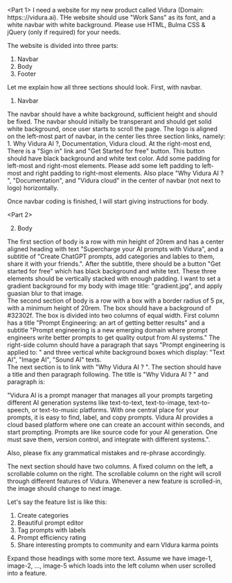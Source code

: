 <Part 1>
I need a website for my new product called Vidura (Domain: https:://vidura.ai). THe website should use "Work Sans" as its font, and a white navbar with white background. Please use HTML, Bulma CSS & jQuery (only if required) for your needs.

The website is divided into three parts:
1. Navbar
2. Body
3. Footer

Let me explain how all three sections should look. First, with navbar.

1. Navbar

The navbar should have a white background, sufficient height and should be fixed. The navbar should initially be transperant and should get solid white background, once user starts to scroll the page. The logo is aligned on the left-most part of navbar, in the center lies three section links, namely: 1. Why Vidura AI ?, Documentation, Vidura cloud. At the right-most end, There is a "Sign in" link and "Get Started for free" button. This button should have black background and white text color. Add some padding for left-most and right-most elements. Please add some left padding to left-most and right padding to right-most elements. Also place "Why Vidura AI ? ", "Documentation", and "Vidura cloud" in the center of navbar (not next to logo) horizontally.

Once navbar coding is finished, I will start giving instructions for body.

<Part 2>

2. Body

<section 1>
The first section of body is a row with min height of 20rem and has a center aligned heading with text "Supercharge your AI prompts with Vidura", and a subtitle of "Create ChatGPT prompts, add categories and lables to them, share it with your friends.". After the subtitle, there should be a button "Get started for free" which has black background and white text. These three elements should be vertically stacked with enough padding. I want to set a gradient background for my body with image title: "gradient.jpg",  and apply guasian blur to that image.

<section 2>
The second section of body is a row with a box with a border radius of 5 px, with a minimum height of 20rem. The box should have a background of #32302f. The box is divided into two columns of equal width. First column has a title "Prompt Engineering: an art of getting better results" and a subtitle "Prompt engineering is a new emerging domain where prompt engineers write better prompts to get quality output from AI systems." The right-side column should have a paragraph that says "Prompt engineering is applied to: " and three vertical white background boxes which display: "Text AI", "Image AI", "Sound AI" texts.  

<section 3>
The next section is to link with "Why Vidura AI ? ". The section should have a title and then paragraph following. The title is "Why Vidura AI ? " and paragraph is:

"Vidura AI is a prompt manager that manages all your prompts targeting different AI generation systems like text-to-text, text-to-image, text-to-speech, or text-to-music platforms. With one central place for your prompts, it is easy to find, label, and copy prompts. Vidura AI provides a cloud based platform where one can create an account within seconds, and start prompting. Prompts are like source code for your AI generation. One must save them, version control, and integrate with different systems.". 

Also, please fix any grammatical mistakes and re-phrase accordingly.

<section 4>
The next section should have two columns. A fixed column on the left, a scrollable column on the right.  The scrollable column on the right will scroll through different features of Vidura. Whenever a new feature is scrolled-in, the image should change to next image.

Let's say the feature list is like this:

1. Create categories
2. Beautiful prompt editor
3. Tag prompts with labels
4. Prompt efficiency rating
5. Share interesting prompts to community and earn VIdura karma points

Expand those headings with some more text. Assume we have image-1, image-2, ..., image-5 which loads into the left column when user scrolled into a feature.
 